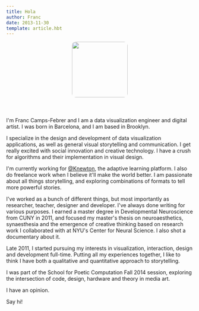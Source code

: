 ```yaml
---
title: Hola
author: Franc
date: 2013-11-30
template: article.hbt
---
```


<div style="text-align: center"><img width="150px" height="150px" style="width: 150px !important; display: inline; border-radius: 10px; margin: 0 auto; margin-bottom: 2.8em" src="/css/images/thisguy.gif"/></div> 

I'm Franc Camps-Febrer and I am a data visualization engineer and digital artist. I was born in Barcelona, and I am based in Brooklyn.

I specialize in the design and development of data visualization applications, as well as general visual storytelling and communication. I get really excited with social innovation and creative technology. I have a crush for algorithms and their implementation in visual design.

I'm currently working for [@Knewton](http://www.twitter.com/knewton), the adaptive learning platform. I also do freelance work when I believe it'll make the world better. I am passionate about all things storytelling, and exploring combinations of formats to tell more powerful stories. 

I've worked as a bunch of different things, but most importantly as researcher, teacher, designer and developer. I've always done writing for various purposes. I earned a master degree in Developmental Neuroscience from CUNY in 2011, and focused my master's thesis on neuroaesthetics, synaesthesia and the emergence of creative thinking based on research work I collaborated with at NYU's Center for Neural Science. I also shot a documentary about it.

Late 2011, I started pursuing my interests in visualization, interaction, design and development full-time. Putting all my experiences together, I like to think I have both a qualitative and quantitative approach to storytelling.

I was part of the School for Poetic Computation Fall 2014 session, exploring the intersection of code, design, hardware and theory in media art.

I have an opinion.

Say hi!

<script>
  (function(i,s,o,g,r,a,m){i['GoogleAnalyticsObject']=r;i[r]=i[r]||function(){
  (i[r].q=i[r].q||[]).push(arguments)},i[r].l=1*new Date();a=s.createElement(o),
  m=s.getElementsByTagName(o)[0];a.async=1;a.src=g;m.parentNode.insertBefore(a,m)
  })(window,document,'script','//www.google-analytics.com/analytics.js','ga');

  ga('create', 'UA-36910924-1', 'auto');
  ga('send', 'pageview');

</script>